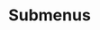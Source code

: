 ---
layout: page
title: Submenus
nav: true
nav_order: 6
dropdown: true
children: 
    - title: QR
      permalink: /qr/
    - title: divider
    - title: projects
      permalink: /projects/
---